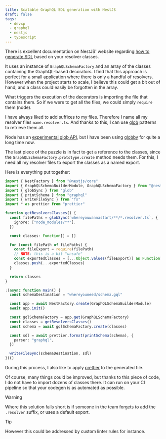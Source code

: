 ```yaml
---
title: Scalable GraphQL SDL generation with NestJS
draft: false
tags:
  - devxp
  - graphql
  - nestjs
  - typescript
---
```


There is excellent documentation on NestJS' website regarding [how to generate SDL](https://docs.nestjs.com/graphql/generating-sdl) based on your resolver classes.

It uses an instance of `GraphQLSchemaFactory` and an array of the classes containing the GraphQL-based decorators.
I find that this approach is perfect for a small application where there is only a handful of resolvers.
However when the project starts to scale, I believe this could get a bit out of hand, and a class could easily be forgotten in the array.

What triggers the execution of the decorators is importing the file that contains them. So if we were to get all the files, we could simply `require` them (node).

I have always liked to add suffixes to my files. Therefore I name all my resolver files `name.resolver.ts`.
And thanks to this, I can use [glob](<https://en.wikipedia.org/wiki/Glob_(programming)>) patterns to retrieve them all.

Node has an [experimental glob API](https://nodejs.org/api/fs.html#fspromisesglobpattern-options), but I have been using [globby](https://github.com/sindresorhus/globby) for quite a long time now.

The last piece of the puzzle is in fact to get a reference to the classes, since the `GraphQLSchemaFactory.prototype.create` method needs them.
For this, I need all my resolver files to export the classes as a named export.

Here is everything put together:

```typescript
import { NestFactory } from "@nestjs/core"
import { GraphQLSchemaBuilderModule, GraphQLSchemaFactory } from "@nestjs/graphql"
import { globSync } from "glob"
import { printSchema } from "graphql"
import { writeFileSync } from "fs"
import * as prettier from "prettier"

function getResolversClasses() {
  const filePaths = globSync(`whereyouwannastart/**/*.resolver.ts`, {
    ignore: ["node_modules/**"],
  })

  const classes: Function[] = []

  for (const filePath of filePaths) {
    const fileExport = require(filePath)
    // NOTE: this is a bit "unsafe"
    const exportedClasses = [...Object.values(fileExport)] as Function[]
    classes.push(...exportedClasses)
  }

  return classes
}

;(async function main() {
  const schemaDestination = "whereyouneed/schema.gql"

  const app = await NestFactory.create(GraphQLSchemaBuilderModule)
  await app.init()

  const gqlSchemaFactory = app.get(GraphQLSchemaFactory)
  const classes = getResolversClasses()
  const schema = await gqlSchemaFactory.create(classes)

  const sdl = await prettier.format(printSchema(schema), {
    parser: "graphql",
  })

  writeFileSync(schemaDestination, sdl)
})()
```

During this process, I also like to apply [prettier](https://prettier.io/) to the generated file.

Of course, many things could be improved, but thanks to this piece of code, I do not have to import dozens of classes there. It can run on your CI pipeline so that your codegen is as automated as possible.

> [!warning]
> Where this solution falls short is if someone in the team forgets to add the `.resolver` suffix, or uses a default export.
>
> > [!tip]
> > However this could be addressed by custom linter rules for instance.
